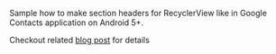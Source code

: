 Sample how to make section headers for RecyclerView like in Google Contacts application on Android 5+.

Checkout related [blog post](http://blog.tunebrains.com/2015/12/11/recycler-view-sections-contacts-lollipop.html) for details